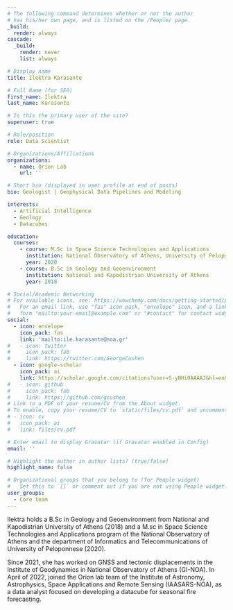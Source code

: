 ```yaml
---
# The following command determines whether or not the author
# has his/her own page, and is listed on the /People/ page.
_build:
  render: always
cascade:
  _build:
    render: never
    list: always

# Display name
title: Ilektra Karasante

# Full Name (for SEO)
first_name: Ilektra
last_name: Karasante

# Is this the primary user of the site?
superuser: true

# Role/position
role: Data Scientist

# Organizations/Affiliations
organizations:
  - name: Orion Lab
    url: ''

# Short bio (displayed in user profile at end of posts)
bio: Geologist | Geophysical Data Pipelines and Modeling

interests:
  - Artificial Intelligence
  - Geology
  - Datacubes

education:
  courses:
    - course: M.Sc in Space Science Technologies and Applications
      institution: National Observatory of Athens, University of Peloponnese 
      year: 2020
    - course: B.Sc in Geology and Geoenvironment
      institution: National and Kapodistrian University of Athens
      year: 2018

# Social/Academic Networking
# For available icons, see: https://wowchemy.com/docs/getting-started/page-builder/#icons
#   For an email link, use "fas" icon pack, "envelope" icon, and a link in the
#   form "mailto:your-email@example.com" or "#contact" for contact widget.
social:
  - icon: envelope
    icon_pack: fas
    link: 'mailto:ile.karasante@noa.gr'
#   - icon: twitter
#     icon_pack: fab
#     link: https://twitter.com/GeorgeCushen
  - icon: google-scholar
    icon_pack: ai
    link: https://scholar.google.com/citations?user=S-yNHi0AAAAJ&hl=en&oi=ao
#   - icon: github
#     icon_pack: fab
#     link: https://github.com/gcushen
# Link to a PDF of your resume/CV from the About widget.
# To enable, copy your resume/CV to `static/files/cv.pdf` and uncomment the lines below.
# - icon: cv
#   icon_pack: ai
#   link: files/cv.pdf

# Enter email to display Gravatar (if Gravatar enabled in Config)
email: ''

# Highlight the author in author lists? (true/false)
highlight_name: false

# Organizational groups that you belong to (for People widget)
#   Set this to `[]` or comment out if you are not using People widget.
user_groups:
  - Core team
---
```


Ilektra holds a B.Sc in Geology and Geoenvironment from National and Kapodistrian University of Athens (2018) and a M.sc in Space Science Technologies and Applications program of the National Observatory of Athens and the department of Informatics and Telecommunications of University of Peloponnese (2020).

Since 2021, she has worked on GNSS and tectonic displacements in the Institute of Geodynamics in National Observatory of Athens (GI-NOA). In April of 2022, joined the Orion lab team of the Institute of Astronomy, Astrophysics, Space Applications and Remote Sensing (IAASARS-NOA), as a data analyst focused on developing a datacube for seasonal fire forecasting.